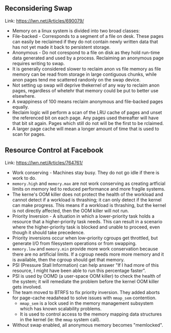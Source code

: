 ## Reconsidering Swap
Link: https://lwn.net/Articles/690079/

* Memory on a linux system is divided into two broad classes:
 * File-backed - Corresponds to a segment of a file on desk. These pages can easily be reclaimed if they do not contain newly written data that has not yet made it back to persistent storage.
 * Anonymous - Do not corespond to a file on disk as they hold run-time data generated and used by a process. Reclaiming an anonymous page requires writing to swap.
* It is generally considered slower to reclaim anon vs file memory as file memory can be read from storage in large contiguous chunks,  while anon pages tend me scattered randonly on the swap device.
* Not setting up swap will deprive thekernel of any way to reclaim anon pages, regardless of whetehr that memory could be put to better use elsewhere.
* A swappiness of 100 means reclaim anonymous and file-backed pages equally.
* Reclaim logic will perform a scan of the LRU cache of pages and unset the referenced bit on each page. Any pages used thereafter will have that bit sit again. Pages which still do not will be the first to be rclaimed.
* A larger page cache will mean a longer amount of time that is used to scan for pages. 


## Resource Control at Facebook
Link: https://lwn.net/Articles/764761/

* Work conserving - Machines stay busy. They do not go idle if there is work to do.
* `memory.high` and `memory.max` are not work conserving as creating artficial limits on memory led to reduced performance and more fragile systems.
* The kerne's OOM killer does not protect the health of the workload and cannot detect if a workload is thrashing; it can only detect if the kernel can make progress. This means if a workload is thrashing, but the kernel is not directly affected, then the OOM killer will not run.
* Priority Inversion - A situation in which a lower-priority task holds a resource that a higher-priority task needs. This can result in a scenario where the higher-priority task is blocked and unable to proceed, even though it should take precedence.
* Priority inversions occur when low-priority cgroups get throttled, but generate I/O from filesystem operations or from swapping.
* `memory.low` and `memory.min` provide more work conservation because there are no artificial limits. If a cgroup needs more more memory and it is available, then the cgroup should get that memory.
* PSI (Pressure Stall Information) can help answer "If I had more of this resource, I might have been able to run this percentage faster". 
* PSI is used by OOMD (a user-space OOM killer) to check the health of the system; it will remediate the problem before the kernel OOM killer gets involved.
* The team moved to BTRFS to fix priority inversion. They added aborts for page-cache readahead to solve issues with `mmap_sem` contention.
	* `mmap_sem` is a lock used in the memory management subsystem which has known scalability problems.
	* It is used to control access to the memory mapping data structures in the kernel (ie: the `mmap` system call).
* Without swap enabled, all anonymous memory becomes "memlocked".
